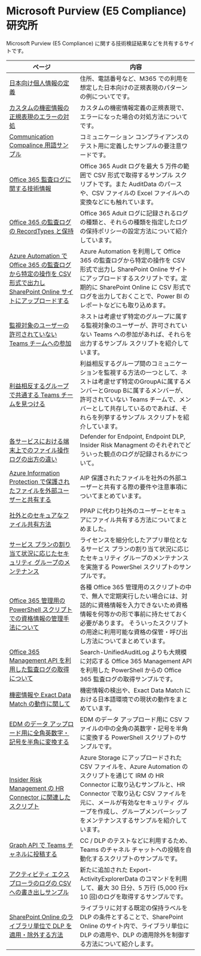 # Microsoft Purview (E5 Compliance) 研究所
Microsoft Purview (E5 Compliance) に関する技術検証結果などを共有するサイトです。

| ページ | 内容 |
| --- | ---- |
| [日本向け個人情報の定義](https://github.com/YoshihiroIchinose/E5Comp/blob/main/SIT.md) | 住所、電話番号など、M365 での利用を想定した日本向けの正規表現のパターンの例についてです。 |
| [カスタムの機密情報の正規表現のエラーの対処](https://github.com/YoshihiroIchinose/E5Comp/blob/main/SIT_RegEx.md) | カスタムの機密情報定義の正規表現で、エラーになった場合の対処方法についてです。 |
| [Communication Compalince 用語サンプル](https://github.com/YoshihiroIchinose/E5Comp/blob/main/CC.md) | コミュニケーション コンプライアンスのテスト用に定義したサンプルの要注意ワードです。 |
| [Office 365 監査ログに関する技術情報](https://github.com/YoshihiroIchinose/E5Comp/blob/main/Office365Audit.md) | Office 365 Audit ログを最大 5 万件の範囲で CSV 形式で取得するサンプル スクリプトです。また AuditData のパースや、CSV ファイルの Excel ファイルへの変換などにも触れています。 |
| [Office 365 の監査ログの RecordTypes と保持](https://github.com/YoshihiroIchinose/E5Comp/blob/main/RecordTypes.md) | Office 365 Aduit ログに記録されるログの種類と、それらの種類を指定したログの保持ポリシーの設定方法について紹介しています。 |
|[Azure Automation で Office 365 の監査ログから特定の操作を CSV 形式で出力し SharePoint Online サイトにアップロードする](https://github.com/YoshihiroIchinose/E5Comp/blob/main/UploadAuditLogtoSPO.md) | Azure Automation を利用して Office 365 の監査ログから特定の操作を CSV 形式で出力し SharePoint Online サイトにアップロードするスクリプトです。定期的に SharePoint Online に CSV 形式でログを出力しておくことで、Power BI のレポートなどにも取り込めます。|
| [監視対象のユーザーの許可されていない Teams チームへの参加](https://github.com/YoshihiroIchinose/E5Comp/blob/main/TeamsMembership.MD)| ネストは考慮せず特定のグループに属する監視対象のユーザーが、許可されていない Teams への参加があれば、それらを出力するサンプル スクリプトを紹介しています。 |
| [利益相反するグループで共通する Teams チームを見つける](https://github.com/YoshihiroIchinose/E5Comp/blob/main/ConflictsOfInterestInTeams.md) | 利益相反するグループ間のコミュニケーションを監視する方法の一つとして、ネストは考慮せず特定のGroupAに属するメンバーとGroup Bに属するメンバーが、許可されていない Teams チームで、メンバーとして共存しているのであれば、それらを列挙するサンプル スクリプトを紹介しています。 |
| [各サービスにおける端末上でのファイル操作ログの出方の違い](https://github.com/YoshihiroIchinose/E5Comp/blob/main/MDE_DLP_IRM.MD) | Defender for Endpoint, Endpoint DLP, Insider Risk Managment のそれぞれでどういった観点のログが記録されるかについて。 |
|[Azure Information Protection で保護されたファイルを外部ユーザーと共有する](https://github.com/YoshihiroIchinose/E5Comp/blob/main/AIP_FAQ.MD)| AIP 保護されたファイルを社外の外部ユーザーと共有する際の要件や注意事項についてまとめています。|
| [社外とのセキュアなファイル共有方法](https://github.com/YoshihiroIchinose/E5Comp/blob/main/ExternalSharing.md) | PPAP に代わり社外のユーザーとセキュアにファイル共有する方法についてまとめました。 |
| [サービス プランの割り当て状況に応じたセキュリティ グループのメンテナンス](https://github.com/YoshihiroIchinose/E5Comp/blob/main/LicensePowerShell.md) | ライセンスを細分化したアプリ単位となるサービス プランの割り当て状況に応じたセキュリティ グループのメンテナンスを実施する PowerShel スクリプトのサンプルです。 |
| [Office 365 管理用の PowerShell スクリプトでの資格情報の管理手法について](https://github.com/YoshihiroIchinose/E5Comp/blob/main/SecretsInScripts.md) | 各種 Office 365 管理用のスクリプトの中で、無人で定期実行したい場合には、対話的に資格情報を入力できないため資格情報を何等かの形で事前に持たせておく必要があります。 そういったスクリプトの用途に利用可能な資格の保管・呼び出し方法についてまとめています。 |
|[Office 365 Management API を利用した監査ログの取得について](https://github.com/YoshihiroIchinose/E5Comp/blob/main/O365MgmtAPI.md)|Search-UnifiedAuditLog よりも大規模に対応する Office 365 Management API を利用した PowerShell からの Office 365 監査ログの取得サンプルです。|
|[機密情報や Exact Data Match の動作に関して](https://github.com/YoshihiroIchinose/E5Comp/blob/main/EDMMatching.MD)| 機密情報の検出や、Exact Data Match における日本語環境での現状の動作をまとめています。 |
|[EDM のデータ アップロード用に全角英数字・記号を半角に変換する](https://github.com/YoshihiroIchinose/E5Comp/blob/main/EDM_Preprocess.md)|EDM のデータ アップロード用に CSV ファイルの中の全角の英数字・記号を半角に変換する PowerShell スクリプトのサンプルです。|
|[Insider Risk Management の HR Connector に関連したスクリプト](https://github.com/YoshihiroIchinose/E5Comp/blob/main/IRM_HR_Connector.md)|Azure Storage にアップロードされた CSV ファイルを、Azure Automation のスクリプトを通じて IRM の HR Connector に取り込むサンプルと、HR Connector で取り込む CSV ファイルを元に、メールが有効なセキュリティ グループを作成し、グループメンバーシップをメンテナンスするサンプルを紹介しています。|
|[Graph API で Teams チャネルに投稿する](https://github.com/YoshihiroIchinose/E5Comp/blob/main/PostTeamsMessage2.md)|CC / DLP のテストなどに利用するため、Teams のチャネル チャットへの投稿を自動化するスクリプトのサンプルです。|
|[アクティビティ エクスプローラのログの CSV への書き出しサンプル](https://github.com/YoshihiroIchinose/E5Comp/blob/main/ActivityExplorerData.md)|新たに追加された Export-ActivityExplorerData のコマンドを利用して、最大 30 日分、5 万行 (5,000 行x 10 回)のログを取得するサンプルです。|
|[SharePoint Online のライブラリ単位で DLP を適用・除外する方法](https://github.com/YoshihiroIchinose/E5Comp/blob/main/DLPforSPOLibrary.md)|ライブラリに対する既定の保持ラベルを DLP の条件とすることで、SharePoint Online のサイト内で、ライブラリ単位に DLP の適用や、DLP の適用除外を制御する方法について紹介します。|
